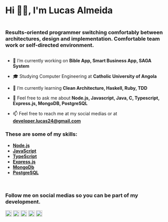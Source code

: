 <link rel="stylesheet" href="https://cdn.jsdelivr.net/gh/devicons/devicon@v2.12.0/devicon.min.css">
<link rel="stylesheet" href="https://cdn.jsdelivr.net/gh/devicons/devicon@latest/devicon.min.css">
<div style="display: flex; flex-direction: column;">
    <h1>Hi 👋🏼, I'm Lucas Almeida</h1>
    <h3 style="max-width: 512px;">Results-oriented programmer switching comfortably between architectures, design and implementation. Comfortable team work or self-directed environment.</h3>
</div>

- 🔭 I’m currently working on **Bible App, Smart Business App, SAGA System**

- 🎓 Studying Computer Engineering at **Catholic University of Angola**

- 🌱 I’m currently learning **Clean Architecture, Haskell, Ruby, TDD**

- 💬 Feel free to ask me about **Node.js, Javascript, Java, C, Typescript, Express.js, MongoDB, PostgreSQL**

- 📫 Feel free to reach me at my social medias or at **developer.lucas24@gmail.com**

<h3>These are some of my skills:</h3>

- [**Node.js**](https://nodejs.org/en/)
- [**JavaScript**](https://www.javascript.com/)
- [**TypeScript**](https://www.typescriptlang.org/)
- [**Express.js**](https://expressjs.com/)
- [**MongoDb**](https://www.mongodb.com/)
- [**PostgreSQL**](https://www.postgresql.org/)

<br /><h3>Follow me on social medias so you can be part of my development.</h3>

<p align="left">
<a href="https://twitter.com/lucas24al" target="blank"><img align="center" src="https://cdn.jsdelivr.net/npm/simple-icons@3.0.1/icons/twitter.svg" alt="lucas24al" height="20" width="20" /></a>
<a href="https://linkedin.com/in/lucasalmeida24" target="blank"><img align="center" src="https://cdn.jsdelivr.net/npm/simple-icons@3.0.1/icons/linkedin.svg" alt="lucasalmeida24" height="20" width="20" /></a>
<a href="https://www.facebook.com/lucasalmeida2410/" target="blank"><img align="center" src="https://cdn.jsdelivr.net/npm/simple-icons@3.0.1/icons/facebook.svg" alt="lucasalmeida2410" height="20" width="20" /></a>
<a href="https://www.instagram.com/lucas29d/" target="blank"><img align="center" src="https://cdn.jsdelivr.net/npm/simple-icons@3.0.1/icons/instagram.svg" alt="lucas29d" height="20" width="20" /></a>
<a href="https://www.freecodecamp.org/lucas24d" target="blank"><img align="center" src="https://img.icons8.com/windows/50/000000/free-code-camp.png" alt="lucas24d" height="20" width="20" /></a>
</p>
